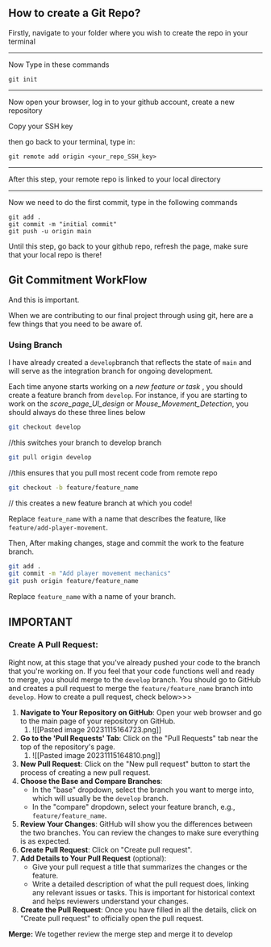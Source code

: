 
## How to create a Git Repo? 

Firstly, navigate to your folder where you wish to create the repo in your terminal 

---
Now Type in these commands 
```Shell
git init
```
---
Now open your browser, log in to your github account, create a new repository

Copy your SSH key 

then go back to your terminal, type in:

```Shell
git remote add origin <your_repo_SSH_key>
```
---
After this step, your remote repo is linked to your local directory 

---
Now we need to do the first commit, type in the following commands 
```Shell 
git add .
git commit -m "initial commit"
git push -u origin main 
```
Until this step, go back to your github repo, refresh the page, make sure that your local repo is there! 



## Git Commitment WorkFlow 
And this is important. 

When we are contributing to our final project through using git, here are a few things that you need to be aware of. 

### Using Branch
I have already created a `develop`branch that reflects the state of `main` and will serve as the integration branch for ongoing development.

Each time anyone starts working on a *new feature or task* , you should create a feature branch from `develop`. For instance, if you are starting to work on the *score_page_UI_design* or *Mouse_Movement_Detection*, you should always do these three lines below


```bash
git checkout develop 
```
 //this switches your branch to develop branch
```bash
git pull origin develop
```
//this ensures that you pull most recent code from remote repo
```bash
git checkout -b feature/feature_name 
```
// this creates a new feature branch at which you code!

Replace `feature_name` with a name that describes the feature, like `feature/add-player-movement`.


Then, After making changes, stage and commit the work to the feature branch. 
```bash
git add .
git commit -m "Add player movement mechanics"
git push origin feature/feature_name
```
Replace `feature_name` with a name of your branch.

## IMPORTANT
### **Create A Pull Request**:
Right now, at this stage that you've already pushed your code to the branch that you're working on. If you feel that your code functions well and ready to merge, you should merge to the `develop` branch. 
You should go to GitHub and creates a pull request to merge the `feature/feature_name` branch into `develop`.
How to create a pull request, check below>>>

1. **Navigate to Your Repository on GitHub**: Open your web browser and go to the main page of your repository on GitHub.
	1. ![[Pasted image 20231115164723.png]]
2. **Go to the 'Pull Requests' Tab**: Click on the "Pull Requests" tab near the top of the repository's page.
	1. ![[Pasted image 20231115164810.png]]
3. **New Pull Request**: Click on the "New pull request" button to start the process of creating a new pull request.
4. **Choose the Base and Compare Branches**:
    - In the "base" dropdown, select the branch you want to merge into, which will usually be the `develop` branch.
    - In the "compare" dropdown, select your feature branch, e.g., `feature/feature_name`.
5. **Review Your Changes**: GitHub will show you the differences between the two branches. You can review the changes to make sure everything is as expected.
6. **Create Pull Request**: Click on "Create pull request".
7. **Add Details to Your Pull Request** (optional):
    - Give your pull request a title that summarizes the changes or the feature.
    - Write a detailed description of what the pull request does, linking any relevant issues or tasks. This is important for historical context and helps reviewers understand your changes.
8. **Create the Pull Request**: Once you have filled in all the details, click on "Create pull request" to officially open the pull request.

**Merge:** 
We together review the merge step and merge it to develop 
